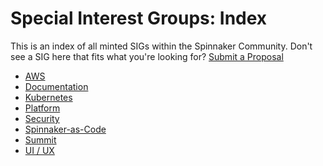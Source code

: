 # Special Interest Groups: Index

This is an index of all minted SIGs within the Spinnaker Community. 
Don't see a SIG here that fits what you're looking for? [Submit a Proposal](sig-lifecycle.md)

* [AWS](sig-aws/README.md)
* [Documentation](sig-documentation/README.md)
* [Kubernetes](sig-kubernetes/README.md)
* [Platform](sig-platform/README.md)
* [Security](sig-security/README.md)
* [Spinnaker-as-Code](sig-spinnaker-as-code/README.md)
* [Summit](sig-summit/README.md)
* [UI / UX](sig-ui-ux/README.md)
